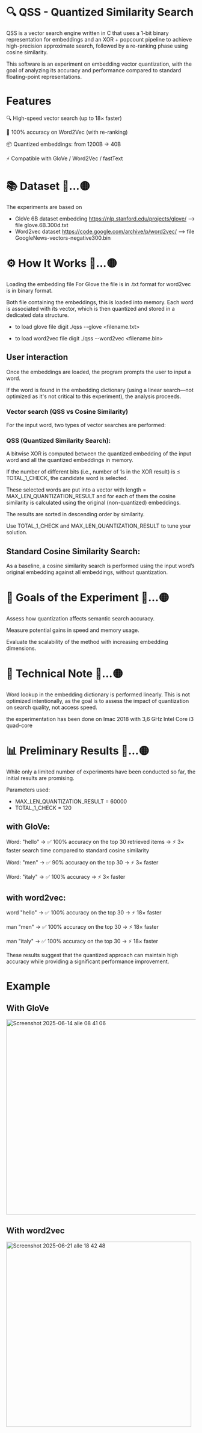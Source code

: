 # 🔍 QSS - Quantized Similarity Search 

QSS is a vector search engine written in C that uses a 1-bit binary representation for embeddings and an XOR + popcount pipeline to achieve high-precision approximate search, followed by a re-ranking phase using cosine similarity.

This software is an experiment on embedding vector quantization, with the goal of analyzing its accuracy and performance compared to standard floating-point representations.

# Features
🔍 High-speed vector search (up to 18× faster)

🧠 100% accuracy on Word2Vec (with re-ranking)

📦 Quantized embeddings: from 1200B → 40B

⚡ Compatible with GloVe / Word2Vec / fastText


# 📚 Dataset 👀...🟡 

The experiments are based on 
- GloVe 6B dataset embedding https://nlp.stanford.edu/projects/glove/   --> file glove.6B.300d.txt
- Word2vec dataset https://code.google.com/archive/p/word2vec/   --> file GoogleNews-vectors-negative300.bin

  

# ⚙️ How It Works 👀...🟡 

Loading the embedding file
For Glove the file is in .txt format for word2vec is in binary format. 

Both file containing the embeddings, this is loaded into memory. Each word is associated with its vector, which is then quantized and stored in a dedicated data structure.

- to load glove file digit ./qss --glove <filename.txt>

- to load word2vec file digit ./qss --word2vec <filename.bin>

## User interaction
Once the embeddings are loaded, the program prompts the user to input a word.

If the word is found in the embedding dictionary (using a linear search—not optimized as it's not critical to this experiment), the analysis proceeds.

### Vector search (QSS vs Cosine Similarity)
For the input word, two types of vector searches are performed:

### QSS (Quantized Similarity Search):
A bitwise XOR is computed between the quantized embedding of the input word and all the quantized embeddings in memory.

If the number of different bits (i.e., number of 1s in the XOR result) is ≤ TOTAL_1_CHECK, the candidate word is selected.

These selected words are put into a vector with length = MAX_LEN_QUANTIZATION_RESULT and for each of them the cosine similarity is calculated using the original (non-quantized) embeddings.

The results are sorted in descending order by similarity.

Use TOTAL_1_CHECK and MAX_LEN_QUANTIZATION_RESULT to tune your solution.

## Standard Cosine Similarity Search:
As a baseline, a cosine similarity search is performed using the input word’s original embedding against all embeddings, without quantization.

# 🧪 Goals of the Experiment 👀...🟡 

Assess how quantization affects semantic search accuracy.

Measure potential gains in speed and memory usage.

Evaluate the scalability of the method with increasing embedding dimensions.

# 🚧 Technical Note 👀...🟡 

Word lookup in the embedding dictionary is performed linearly. This is not optimized intentionally, as the goal is to assess the impact of quantization on search quality, not access speed.

the experimentation has been done on Imac 2018 with 3,6 GHz Intel Core i3 quad-core

# 📊 Preliminary Results 👀...🟡 

While only a limited number of experiments have been conducted so far, the initial results are promising.

Parameters used:
- MAX_LEN_QUANTIZATION_RESULT = 60000
- TOTAL_1_CHECK = 120

## with GloVe:
Word: "hello"
→ ✅ 100% accuracy on the top 30 retrieved items
→ ⚡ 3× faster search time compared to standard cosine similarity

Word: "men"
→ ✅ 90% accuracy on the top 30
→ ⚡ 3× faster

Word: "italy"
→ ✅ 100% accuracy
→ ⚡ 3× faster

## with word2vec:
word "hello"
→ ✅ 100% accuracy on the top 30
→ ⚡ 18× faster

man "men"
→ ✅ 100% accuracy on the top 30
→ ⚡ 18× faster

man "italy"
→ ✅ 100% accuracy on the top 30
→ ⚡ 18× faster


These results suggest that the quantized approach can maintain high accuracy while providing a significant performance improvement.


# Example
## With GloVe

<img width="519" alt="Screenshot 2025-06-14 alle 08 41 06" src="https://github.com/user-attachments/assets/e5d7f424-643a-4223-ab63-cb91228ff3f8" />


## With word2vec

<img width="492" alt="Screenshot 2025-06-21 alle 18 42 48" src="https://github.com/user-attachments/assets/941136d4-15b4-4b30-afe1-e5868dc72939" />
